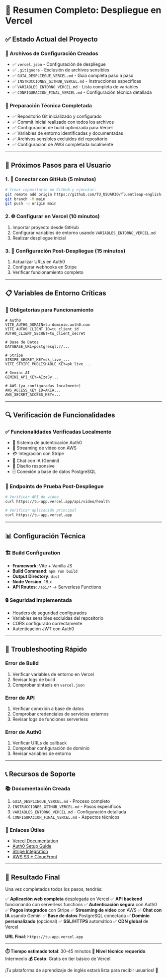 # 🚀 Resumen Completo: Despliegue en Vercel

## ✅ Estado Actual del Proyecto

### 📁 Archivos de Configuración Creados
- ✅ `vercel.json` - Configuración de despliegue
- ✅ `.gitignore` - Exclusión de archivos sensibles
- ✅ `GUIA_DESPLIEGUE_VERCEL.md` - Guía completa paso a paso
- ✅ `INSTRUCCIONES_GITHUB_VERCEL.md` - Instrucciones específicas
- ✅ `VARIABLES_ENTORNO_VERCEL.md` - Lista completa de variables
- ✅ `CONFIGURACION_FINAL_VERCEL.md` - Configuración técnica detallada

### 🔧 Preparación Técnica Completada
- ✅ Repositorio Git inicializado y configurado
- ✅ Commit inicial realizado con todos los archivos
- ✅ Configuración de build optimizada para Vercel
- ✅ Variables de entorno identificadas y documentadas
- ✅ Archivos sensibles excluidos del repositorio
- ✅ Configuración de AWS completada localmente

---

## 🎯 Próximos Pasos para el Usuario

### 1. 🔗 Conectar con GitHub (5 minutos)
```bash
# Crear repositorio en GitHub y ejecutar:
git remote add origin https://github.com/TU_USUARIO/fluentleap-english-academy.git
git branch -M main
git push -u origin main
```

### 2. 🌐 Configurar en Vercel (10 minutos)
1. Importar proyecto desde GitHub
2. Configurar variables de entorno usando `VARIABLES_ENTORNO_VERCEL.md`
3. Realizar despliegue inicial

### 3. 🔧 Configuración Post-Despliegue (15 minutos)
1. Actualizar URLs en Auth0
2. Configurar webhooks en Stripe
3. Verificar funcionamiento completo

---

## 📋 Variables de Entorno Críticas

### 🔑 Obligatorias para Funcionamiento
```env
# Auth0
VITE_AUTH0_DOMAIN=tu-dominio.auth0.com
VITE_AUTH0_CLIENT_ID=tu_client_id
AUTH0_CLIENT_SECRET=tu_client_secret

# Base de Datos
DATABASE_URL=postgresql://...

# Stripe
STRIPE_SECRET_KEY=sk_live_...
VITE_STRIPE_PUBLISHABLE_KEY=pk_live_...

# Gemini AI
GEMINI_API_KEY=AIzaSy...

# AWS (ya configuradas localmente)
AWS_ACCESS_KEY_ID=AKIA...
AWS_SECRET_ACCESS_KEY=...
```

---

## 🔍 Verificación de Funcionalidades

### ✅ Funcionalidades Verificadas Localmente
- 🔐 Sistema de autenticación Auth0
- 🎥 Streaming de video con AWS
- 💳 Integración con Stripe
- 🤖 Chat con IA (Gemini)
- 📱 Diseño responsive
- 🗄️ Conexión a base de datos PostgreSQL

### 🧪 Endpoints de Prueba Post-Despliegue
```bash
# Verificar API de video
curl https://tu-app.vercel.app/api/video/health

# Verificar aplicación principal
curl https://tu-app.vercel.app
```

---

## 📊 Configuración Técnica

### 🏗️ Build Configuration
- **Framework**: Vite + Vanilla JS
- **Build Command**: `npm run build`
- **Output Directory**: `dist`
- **Node Version**: 18.x
- **API Routes**: `/api/*` → Serverless Functions

### 🔒 Seguridad Implementada
- Headers de seguridad configurados
- Variables sensibles excluidas del repositorio
- CORS configurado correctamente
- Autenticación JWT con Auth0

---

## 🚨 Troubleshooting Rápido

### Error de Build
1. Verificar variables de entorno en Vercel
2. Revisar logs de build
3. Comprobar sintaxis en `vercel.json`

### Error de API
1. Verificar conexión a base de datos
2. Comprobar credenciales de servicios externos
3. Revisar logs de funciones serverless

### Error de Auth0
1. Verificar URLs de callback
2. Comprobar configuración de dominio
3. Revisar variables de entorno

---

## 📞 Recursos de Soporte

### 📚 Documentación Creada
1. `GUIA_DESPLIEGUE_VERCEL.md` - Proceso completo
2. `INSTRUCCIONES_GITHUB_VERCEL.md` - Pasos específicos
3. `VARIABLES_ENTORNO_VERCEL.md` - Configuración detallada
4. `CONFIGURACION_FINAL_VERCEL.md` - Aspectos técnicos

### 🔗 Enlaces Útiles
- [Vercel Documentation](https://vercel.com/docs)
- [Auth0 Setup Guide](https://auth0.com/docs)
- [Stripe Integration](https://stripe.com/docs)
- [AWS S3 + CloudFront](https://docs.aws.amazon.com/)

---

## 🎉 Resultado Final

Una vez completados todos los pasos, tendrás:

✅ **Aplicación web completa** desplegada en Vercel
✅ **API backend** funcionando con serverless functions
✅ **Autenticación segura** con Auth0
✅ **Pagos integrados** con Stripe
✅ **Streaming de video** con AWS
✅ **Chat con IA** usando Gemini
✅ **Base de datos** PostgreSQL conectada
✅ **Dominio personalizado** (opcional)
✅ **SSL/HTTPS** automático
✅ **CDN global** de Vercel

**URL Final**: `https://tu-app.vercel.app`

---

**⏱️ Tiempo estimado total**: 30-45 minutos
**🔧 Nivel técnico requerido**: Intermedio
**💰 Costo**: Gratis en tier básico de Vercel

¡Tu plataforma de aprendizaje de inglés estará lista para recibir usuarios! 🚀